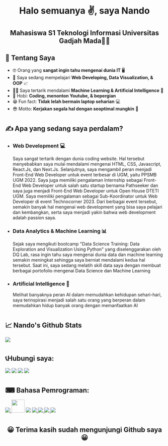 <h1 align="center"><b>Halo semuanya ✌, saya Nando</b></h1>
<h2 align="center"><b>Mahasiswa S1 Teknologi Informasi Universitas Gadjah Mada👨‍🏫</b></h2>


## 👦 **Tentang Saya**

- 🤓 Orang yang **sangat ingin tahu mengenai dunia IT** 🖥
- 🔭 Saya sedang mempelajari **Web Developing, Data Visualization, & OOP** 📈
- 🕵️‍♀️ Saya tertarik mendalami **Machine Learning & Artificial Intelligence** 🧠
- 🚗 Hobi: **Coding, menonton Youtube, & bepergian** 
- 😁 Fun fact: **Tidak lelah bermain laptop seharian** 💻
- 😎 Motto: **Kerjakan segala hal dengan seoptimal mungkin** 💪


<h1></h1>

## ✍ **Apa yang sedang saya perdalam?**
- ### **Web Development** 💻 <br>
  Saya sangat tertarik dengan dunia coding website. Hal tersebut menyebabkan saya mulai mendalami mengenai HTML, CSS, Javascript, React.Js, dan Next.Js. Selanjutnya, saya mengambil peran menjadi Front-End Web Developer untuk event terbesar di UGM, yaitu PPSMB UGM 2022. Saya juga memiliki pengalaman Internship sebagai Front-End Web Developer untuk salah satu startup bernama Pathseeker dan saya juga menjadi Front-End Web Developer untuk Open House DTETI UGM. Saya memiliki pengalaman sebagai Sub-Koordinator untuk Web Developer di event Technocorner 2023. Dari berbagai event tersebut, semakin banyak hal mengenai web development yang bisa saya pelajari dan kembangkan, serta saya menjadi yakin bahwa web development adalah passion saya.
- ### **Data Analytics & Machine Learning** 📊 <br>
  Sejak saya mengikuti bootcamp "Data Science Training: Data Exploration and Visualization Using Python" yang diselenggarakan oleh DQ Lab, rasa ingin tahu saya mengenai dunia data dan machine learning semakin meningkat sehingga saya berniat mendalami kedua hal tersebut. Saat ini, saya sedang melatih skill data saya dengan membuat berbagai portofolio mengenai Data Science dan Machine Learning
- ### **Artificial Intelligence** 🧠 <br>
  Melihat banyaknya peran AI dalam memudahkan kehidupan sehari-hari, saya terinspirasi menjadi salah satu orang yang berperan dalam memudahkan hidup banyak orang dengan memanfaatkan AI

<h1></h1>

## 📈 **Nando's Github Stats**
<p align="left"> 
  <img src="https://github-readme-streak-stats.herokuapp.com?user=NandoAACF&theme=Javascript-dark&fire=EB0000&border=F0DB4F)](https://git.io/streak-stats"/>
</p>
<h1></h1>

## 📞**Hubungi saya:**
<p align="left">

<a href = "https://id.linkedin.com/in/agustinus-angelo-christian-fernando"><img src="https://img.icons8.com/fluent/48/000000/linkedin.png"/></a>
<a href = "https://wa.me/6282137175482"/><img src="https://img.icons8.com/color/48/000000/whatsapp--v4.png"/></a>
<a href = "https://line.me/ti/p/OgnhWhq1us"><img src="https://img.icons8.com/color/48/000000/line-me.png"/></a>
<a href = "https://www.instagram.com/nando_8686/"><img src="https://img.icons8.com/fluent/48/000000/instagram-new.png"/></a>

</p>

<h1></h1>

## ⌨ **Bahasa Pemrograman:**

<p align="left"> 
    <a href="https://www.python.org" target="_blank"> <img src="https://img.icons8.com/color/48/000000/python.png"/> </a> 
    <img src="https://camo.githubusercontent.com/d1efae1b2588bde70a743b305f98f034a1e6f8ee8b89cc6aea66439f0ee47d05/68747470733a2f2f75706c6f61642e77696b696d656469612e6f72672f77696b6970656469612f636f6d6d6f6e732f7468756d622f312f31382f435f50726f6772616d6d696e675f4c616e67756167652e7376672f3132303070782d435f50726f6772616d6d696e675f4c616e67756167652e7376672e706e67" width="40.7px"/> </a> 
    <img src="https://img.icons8.com/color/48/000000/c-plus-plus-logo.png"/> </a>
    <a href="https://html.com/" target="_blank"> <img src="https://img.icons8.com/color/48/000000/html.png"/> </a>
    <a href="https://www.w3schools.com/css/" target="_blank"> <img src="https://img.icons8.com/color/48/000000/css3.png"/> </a> 
    <a href="https://www.w3schools.com/css/" target="_blank"> <img src="https://img.icons8.com/color/48/000000/javascript--v1.png"/> </a> 
    <a href="https://www.w3schools.com/css/" target="_blank"> <img src="https://img.icons8.com/offices/40/000000/react.png"/> </a> 
</p>
<h1></h1>

<p align="center"> 
<h2 text align="center"><b>😀 Terima kasih sudah mengunjungi Github saya 😀</b></h2>
</p>
